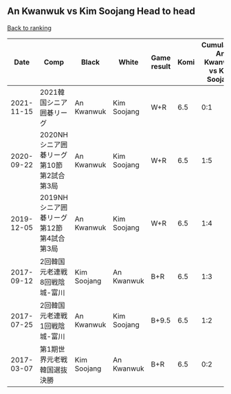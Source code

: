 ## An Kwanwuk vs Kim Soojang Head to head

[Back to ranking](../../index.md)




| **Date** | **Comp** | **Black** | **White** | **Game result** | **Komi** | **Cumulative An Kwanwuk vs Kim Soojang** | **An Kwanwuk streak** | **Kim Soojang streak** | 
| --- | --- | --- | --- | --- | --- | --- | --- | --- |
| 2021-11-15 | 2021韓国シニア囲碁リーグ | An Kwanwuk | Kim Soojang | W+R | 6.5 | 0:1 | 0 | 1 | 
| 2020-09-22 | 2020NHシニア囲碁リーグ第10節第2試合第3局 | An Kwanwuk | Kim Soojang | W+R | 6.5 | 1:5 | 0 | 3 | 
| 2019-12-05 | 2019NHシニア囲碁リーグ第12節第4試合第3局 | An Kwanwuk | Kim Soojang | W+R | 6.5 | 1:4 | 0 | 2 | 
| 2017-09-12 | 2回韓国元老連戦8回戦陰城-富川 | Kim Soojang | An Kwanwuk | B+R | 6.5 | 1:3 | 0 | 1 | 
| 2017-07-25 | 2回韓国元老連戦1回戦陰城-富川 | An Kwanwuk | Kim Soojang | B+9.5 | 6.5 | 1:2 | 1 | 0 | 
| 2017-03-07 | 第1期世界元老戦韓国選抜決勝 | Kim Soojang | An Kwanwuk | B+R | 6.5 | 0:2 | 0 | 2 |




